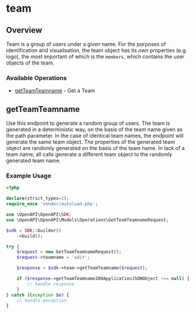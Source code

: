 # team

## Overview

Team is a group of users under a given name. For the purposes of identification and visualisation, the team object has its own properties (e.g. logo), the most important of which is the `members`, which contains the user objects of the team.

### Available Operations

* [getTeamTeamname](#getteamteamname) - Get a Team

## getTeamTeamname

Use this endpoint to generate a random group of users. The team is generated in a deterministic way, on the basis of the team name given as the path parameter.
In the case of identical team names, the endpoint will generate the same team object. The properties of the generated team object are randomly generated on the basis of the team name.
In lack of a team name, all calls generate a different team object to the randomly generated team name.

### Example Usage

```php
<?php

declare(strict_types=1);
require_once 'vendor/autoload.php';

use \OpenAPI\OpenAPI\SDK;
use \OpenAPI\OpenAPI\Models\Operations\GetTeamTeamnameRequest;

$sdk = SDK::builder()
    ->build();

try {
    $request = new GetTeamTeamnameRequest();
    $request->teamname = 'odit';

    $response = $sdk->team->getTeamTeamname($request);

    if ($response->getTeamTeamname200ApplicationJSONObject !== null) {
        // handle response
    }
} catch (Exception $e) {
    // handle exception
}
```
